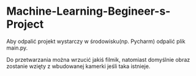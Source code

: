 # Machine-Learning-Begineer-s-Project

Aby odpalić projekt wystarczy w środowisku(np. Pycharm) odpalić plik main.py. 

Do przetwarzania można wrzucić jakiś filmik, natomiast domyślnie obraz zostanie wzięty z wbudowanej kamerki jeśli taka istnieje.
